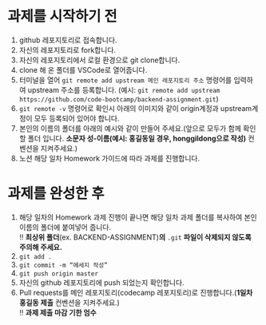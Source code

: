 # 과제를 시작하기 전

1. github 레포지토리로 접속합니다.
2. 자신의 레포지토리로 fork합니다.
3. 자신의 레포지토리에서 로컬 환경으로 git clone합니다.
4. clone 해 온 폴더를 VSCode로 열어줍니다.
5. 터미널을 열어 `git remote add upstream 메인 레포지토리 주소` 명령어를 입력하여 upstream 주소를 등록합니다. (예시: `git remote add upstream https://github.com/code-bootcamp/backend-assignment.git`)
6. `git remote -v` 명령어로 확인시 아래의 이미지와 같이 origin계정과 upstream계정이 모두 등록되어 있어야 합니다.
7. 본인의 이름의 폴더를 아래의 예시와 같이 만들어 주세요.(앞으로 모두가 함께 확인할 폴더 입니다. **소문자 성-이름(예시: 홍길동일 경우, honggildong으로 작성)** 컨벤션을 지켜주세요.)
8. 노션 해당 일차 Homework 가이드에 따라 과제를 진행합니다.

# 과제를 완성한 후

1. 해당 일차의 Homework 과제 진행이 끝나면 해당 일차 과제 폴더를 복사하여 본인 이름의 폴더에 붙여넣어 줍니다.
   <br> ‼️ **최상위 폴더**(ex. BACKEND-ASSIGNMENT)**의** `.git` **파일이 삭제되지 않도록 주의해 주세요.**
2. `git add .`
3. `git commit -m “메세지 작성”`
4. `git push origin master`
5. 자신의 github 레포지토리에 push 되었는지 확인합니다.
6. Pull requests를 메인 레포지토리(codecamp 레포지토리)로 진행합니다.(**1일차 홍길동 제출** 컨벤션을 지켜주세요.)
   <br> ‼️ **과제 제출 마감 기한 엄수**
